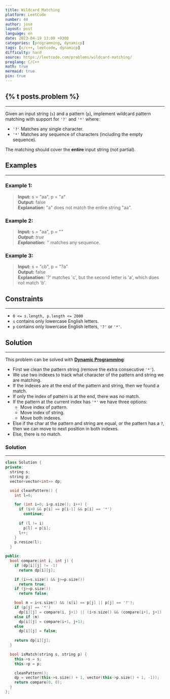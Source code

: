 ```yaml
---
title: Wildcard Matching
platform: LeetCode
number: 44
author: jose
layout: post
language: en
date: 2023-04-19 13:00 +0300
categories: [programming, dynamicp]
tags: [c/c++, leetcode, dynamicp]
difficulty: hard
source: https://leetcode.com/problems/wildcard-matching/
proglang: C/C++
math: true
mermaid: true
pin: true
---
```

## {% t posts.problem %}
---
Given an input string (`s`) and a pattern (`p`), implement wildcard pattern matching with support for `'?'` and `'*'` where:  

* `'?'` Matches any single character.
* `'*'` Matches any sequence of characters (including the empty sequence).  

The matching should cover the **entire** input string (not partial).  

## Examples
---
### **Example 1:**
>**Input:** s = "aa", p = "a"  
>**Output:** false  
>**Explanation:** "a" does not match the entire string "aa".  

### **Example 2:**
>**Input:** s = "aa", p = "*"  
>**Output:** true  
>**Explanation:** '*' matches any sequence.  

### **Example 3:**
>**Input:** s = "cb", p = "?a"  
>**Output:** false  
>**Explanation:** '?' matches 'c', but the second letter is 'a', which does not match 'b'.  

## Constraints
---
- `0 <= s.length, p.length <= 2000`  
- `s` contains only lowercase English letters.  
- `p` contains only lowercase English letters, `'?'` or `'*'`.  

## Solution
---
This problem can be solved with **[Dynamic Programming](/categories/dynamicp/)**:  
- First we clean the pattern string (remove the extra consecutive `'*'`).  
- We use two indexes to track what character of the pattern and string we are matching.  
- If the indexes are at the end of the pattern and string, then we found a match.  
- If only the index of pattern is at the end, there was no match.  
- If the pattern at the current index has `'*'` we have three options:  
  - Move index of pattern.  
  - Move index of string.  
  - Move both indexes.  
- Else if the char at the pattern and string are equal, or the pattern has a `?`, then we can move to next position in both indexes.  
- Else, there is no match.  

### Solution
---
```c++
class Solution {
private:
  string s;
  string p;
  vector<vector<int>> dp;

  void cleanPattern() {
    int l=0;

    for (int i=0; i<p.size(); i++) {
      if (i>0 && p[i] == p[i-1] && p[i] == '*')
        continue;
      
      if (l != i)
        p[l] = p[i];
      l++;
    }
    p.resize(l);
  }

public:
  bool compare(int i, int j) {
    if (dp[i][j] != -1)
      return dp[i][j];

    if (i>=s.size() && j>=p.size())
      return true;
    if (j>=p.size())
      return false;

    bool m = i<s.size() && (s[i] == p[j] || p[j] == '?');
    if (p[j] == '*')
      dp[i][j] = compare(i, j+1) || (i<s.size() && (compare(i+1, j+1) || compare(i+1, j)));
    else if (m)
      dp[i][j] = compare(i+1, j+1);
    else
      dp[i][j] = false;
      
    return dp[i][j];
  }

  bool isMatch(string s, string p) {
    this->s = s;
    this->p = p;

    cleanPattern();
    dp = vector(this->s.size() + 1, vector(this->p.size() + 1, -1));
    return compare(0, 0);
  }
};
```